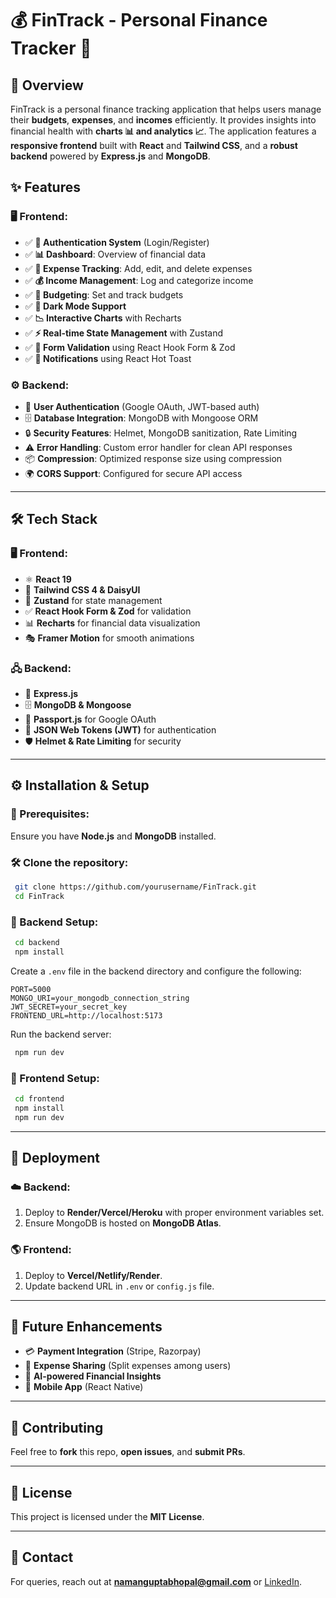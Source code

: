 # 💰 FinTrack - Personal Finance Tracker 🚀

## 📌 Overview
FinTrack is a personal finance tracking application that helps users manage their **budgets**, **expenses**, and **incomes** efficiently. It provides insights into financial health with **charts 📊 and analytics 📈**. The application features a **responsive frontend** built with **React** and **Tailwind CSS**, and a **robust backend** powered by **Express.js** and **MongoDB**.

## ✨ Features
### 🖥️ Frontend:
- ✅ **🔑 Authentication System** (Login/Register)
- ✅ **📊 Dashboard**: Overview of financial data
- ✅ **💸 Expense Tracking**: Add, edit, and delete expenses
- ✅ **💰 Income Management**: Log and categorize income
- ✅ **🎯 Budgeting**: Set and track budgets
- ✅ **🌙 Dark Mode Support**
- ✅ **📉 Interactive Charts** with Recharts
- ✅ **⚡ Real-time State Management** with Zustand
- ✅ **📝 Form Validation** using React Hook Form & Zod
- ✅ **🔔 Notifications** using React Hot Toast

### ⚙️ Backend:
- 🔐 **User Authentication** (Google OAuth, JWT-based auth)
- 🗄️ **Database Integration**: MongoDB with Mongoose ORM
- 🔒 **Security Features**: Helmet, MongoDB sanitization, Rate Limiting
- ⚠️ **Error Handling**: Custom error handler for clean API responses
- 📦 **Compression**: Optimized response size using compression
- 🌍 **CORS Support**: Configured for secure API access

---

## 🛠 Tech Stack
### 🖥️ Frontend:
- ⚛️ **React 19**
- 🎨 **Tailwind CSS 4 & DaisyUI**
- 🔄 **Zustand** for state management
- ✅ **React Hook Form & Zod** for validation
- 📊 **Recharts** for financial data visualization
- 🎭 **Framer Motion** for smooth animations

### 🖧 Backend:
- 🚀 **Express.js**
- 🗄️ **MongoDB & Mongoose**
- 🔐 **Passport.js** for Google OAuth
- 🔑 **JSON Web Tokens (JWT)** for authentication
- 🛡️ **Helmet & Rate Limiting** for security

---

## ⚙️ Installation & Setup
### 📌 Prerequisites:
Ensure you have **Node.js** and **MongoDB** installed.

### 🛠 Clone the repository:
```sh
 git clone https://github.com/yourusername/FinTrack.git
 cd FinTrack
```

### 🔧 Backend Setup:
```sh
 cd backend
 npm install
```
Create a `.env` file in the backend directory and configure the following:
```env
PORT=5000
MONGO_URI=your_mongodb_connection_string
JWT_SECRET=your_secret_key
FRONTEND_URL=http://localhost:5173
```
Run the backend server:
```sh
 npm run dev
```

### 🎨 Frontend Setup:
```sh
 cd frontend
 npm install
 npm run dev
```

---

## 🚀 Deployment
### ☁️ Backend:
1. Deploy to **Render/Vercel/Heroku** with proper environment variables set.
2. Ensure MongoDB is hosted on **MongoDB Atlas**.

### 🌎 Frontend:
1. Deploy to **Vercel/Netlify/Render**.
2. Update backend URL in `.env` or `config.js` file.

---

## 🔮 Future Enhancements
- 💳 **Payment Integration** (Stripe, Razorpay)
- 👥 **Expense Sharing** (Split expenses among users)
- 🤖 **AI-powered Financial Insights**
- 📱 **Mobile App** (React Native)

---

## 🤝 Contributing
Feel free to **fork** this repo, **open issues**, and **submit PRs**.

---

## 📜 License
This project is licensed under the **MIT License**.

---

## 📩 Contact
For queries, reach out at **namanguptabhopal@gmail.com** or [LinkedIn](https://www.linkedin.com/in/naman411/).

